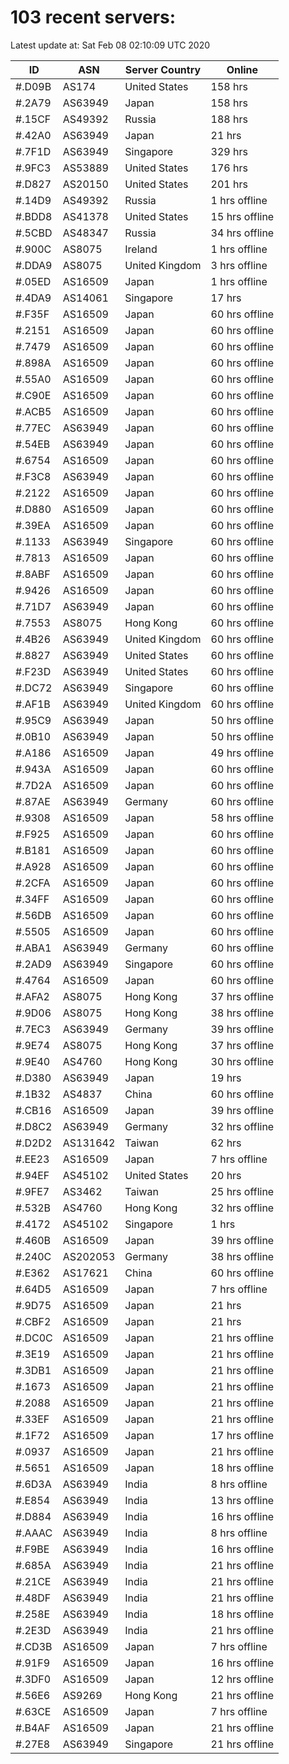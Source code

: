 # 103 recent servers:

Latest update at: Sat Feb 08 02:10:09 UTC 2020

| ID | ASN | Server Country | Online |
| -- | --- | -------------- | ------ |
| #.D09B | AS174 | United States | 158 hrs |
| #.2A79 | AS63949 | Japan | 158 hrs |
| #.15CF | AS49392 | Russia | 188 hrs |
| #.42A0 | AS63949 | Japan | 21 hrs |
| #.7F1D | AS63949 | Singapore | 329 hrs |
| #.9FC3 | AS53889 | United States | 176 hrs |
| #.D827 | AS20150 | United States | 201 hrs |
| #.14D9 | AS49392 | Russia | 1 hrs offline |
| #.BDD8 | AS41378 | United States | 15 hrs offline |
| #.5CBD | AS48347 | Russia | 34 hrs offline |
| #.900C | AS8075 | Ireland | 1 hrs offline |
| #.DDA9 | AS8075 | United Kingdom | 3 hrs offline |
| #.05ED | AS16509 | Japan | 1 hrs offline |
| #.4DA9 | AS14061 | Singapore | 17 hrs |
| #.F35F | AS16509 | Japan | 60 hrs offline |
| #.2151 | AS16509 | Japan | 60 hrs offline |
| #.7479 | AS16509 | Japan | 60 hrs offline |
| #.898A | AS16509 | Japan | 60 hrs offline |
| #.55A0 | AS16509 | Japan | 60 hrs offline |
| #.C90E | AS16509 | Japan | 60 hrs offline |
| #.ACB5 | AS16509 | Japan | 60 hrs offline |
| #.77EC | AS63949 | Japan | 60 hrs offline |
| #.54EB | AS63949 | Japan | 60 hrs offline |
| #.6754 | AS16509 | Japan | 60 hrs offline |
| #.F3C8 | AS63949 | Japan | 60 hrs offline |
| #.2122 | AS16509 | Japan | 60 hrs offline |
| #.D880 | AS16509 | Japan | 60 hrs offline |
| #.39EA | AS16509 | Japan | 60 hrs offline |
| #.1133 | AS63949 | Singapore | 60 hrs offline |
| #.7813 | AS16509 | Japan | 60 hrs offline |
| #.8ABF | AS16509 | Japan | 60 hrs offline |
| #.9426 | AS16509 | Japan | 60 hrs offline |
| #.71D7 | AS63949 | Japan | 60 hrs offline |
| #.7553 | AS8075 | Hong Kong | 60 hrs offline |
| #.4B26 | AS63949 | United Kingdom | 60 hrs offline |
| #.8827 | AS63949 | United States | 60 hrs offline |
| #.F23D | AS63949 | United States | 60 hrs offline |
| #.DC72 | AS63949 | Singapore | 60 hrs offline |
| #.AF1B | AS63949 | United Kingdom | 60 hrs offline |
| #.95C9 | AS63949 | Japan | 50 hrs offline |
| #.0B10 | AS63949 | Japan | 50 hrs offline |
| #.A186 | AS16509 | Japan | 49 hrs offline |
| #.943A | AS16509 | Japan | 60 hrs offline |
| #.7D2A | AS16509 | Japan | 60 hrs offline |
| #.87AE | AS63949 | Germany | 60 hrs offline |
| #.9308 | AS16509 | Japan | 58 hrs offline |
| #.F925 | AS16509 | Japan | 60 hrs offline |
| #.B181 | AS16509 | Japan | 60 hrs offline |
| #.A928 | AS16509 | Japan | 60 hrs offline |
| #.2CFA | AS16509 | Japan | 60 hrs offline |
| #.34FF | AS16509 | Japan | 60 hrs offline |
| #.56DB | AS16509 | Japan | 60 hrs offline |
| #.5505 | AS16509 | Japan | 60 hrs offline |
| #.ABA1 | AS63949 | Germany | 60 hrs offline |
| #.2AD9 | AS63949 | Singapore | 60 hrs offline |
| #.4764 | AS16509 | Japan | 60 hrs offline |
| #.AFA2 | AS8075 | Hong Kong | 37 hrs offline |
| #.9D06 | AS8075 | Hong Kong | 38 hrs offline |
| #.7EC3 | AS63949 | Germany | 39 hrs offline |
| #.9E74 | AS8075 | Hong Kong | 37 hrs offline |
| #.9E40 | AS4760 | Hong Kong | 30 hrs offline |
| #.D380 | AS63949 | Japan | 19 hrs |
| #.1B32 | AS4837 | China | 60 hrs offline |
| #.CB16 | AS16509 | Japan | 39 hrs offline |
| #.D8C2 | AS63949 | Germany | 32 hrs offline |
| #.D2D2 | AS131642 | Taiwan | 62 hrs |
| #.EE23 | AS16509 | Japan | 7 hrs offline |
| #.94EF | AS45102 | United States | 20 hrs |
| #.9FE7 | AS3462 | Taiwan | 25 hrs offline |
| #.532B | AS4760 | Hong Kong | 32 hrs offline |
| #.4172 | AS45102 | Singapore | 1 hrs |
| #.460B | AS16509 | Japan | 39 hrs offline |
| #.240C | AS202053 | Germany | 38 hrs offline |
| #.E362 | AS17621 | China | 60 hrs offline |
| #.64D5 | AS16509 | Japan | 7 hrs offline |
| #.9D75 | AS16509 | Japan | 21 hrs |
| #.CBF2 | AS16509 | Japan | 21 hrs |
| #.DC0C | AS16509 | Japan | 21 hrs offline |
| #.3E19 | AS16509 | Japan | 21 hrs offline |
| #.3DB1 | AS16509 | Japan | 21 hrs offline |
| #.1673 | AS16509 | Japan | 21 hrs offline |
| #.2088 | AS16509 | Japan | 21 hrs offline |
| #.33EF | AS16509 | Japan | 21 hrs offline |
| #.1F72 | AS16509 | Japan | 17 hrs offline |
| #.0937 | AS16509 | Japan | 21 hrs offline |
| #.5651 | AS16509 | Japan | 18 hrs offline |
| #.6D3A | AS63949 | India | 8 hrs offline |
| #.E854 | AS63949 | India | 13 hrs offline |
| #.D884 | AS63949 | India | 16 hrs offline |
| #.AAAC | AS63949 | India | 8 hrs offline |
| #.F9BE | AS63949 | India | 16 hrs offline |
| #.685A | AS63949 | India | 21 hrs offline |
| #.21CE | AS63949 | India | 21 hrs offline |
| #.48DF | AS63949 | India | 21 hrs offline |
| #.258E | AS63949 | India | 18 hrs offline |
| #.2E3D | AS63949 | India | 21 hrs offline |
| #.CD3B | AS16509 | Japan | 7 hrs offline |
| #.91F9 | AS16509 | Japan | 16 hrs offline |
| #.3DF0 | AS16509 | Japan | 12 hrs offline |
| #.56E6 | AS9269 | Hong Kong | 21 hrs offline |
| #.63CE | AS16509 | Japan | 7 hrs offline |
| #.B4AF | AS16509 | Japan | 21 hrs offline |
| #.27E8 | AS63949 | Singapore | 21 hrs offline |

